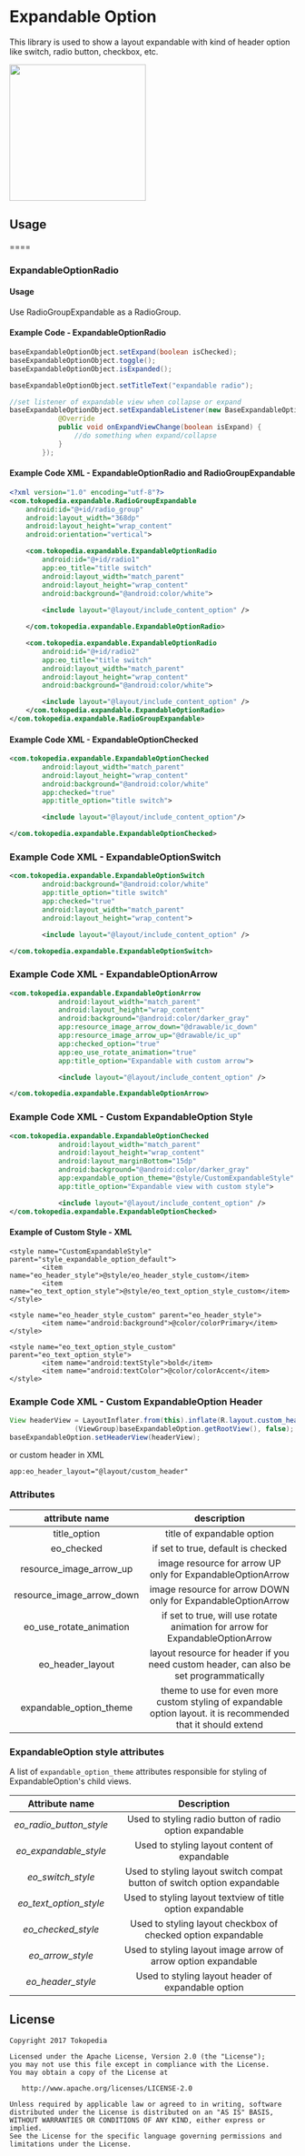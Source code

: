 # Expandable Option

This library is used to show a layout expandable with kind of header option like switch, radio button, checkbox, etc.

<img src="expandable_sample.gif?raw=true" alt="" width="240" />

## Usage
====

### ExpandableOptionRadio

#### Usage
Use RadioGroupExpandable as a RadioGroup.

#### Example Code - ExpandableOptionRadio

```java
baseExpandableOptionObject.setExpand(boolean isChecked);
baseExpandableOptionObject.toggle();
baseExpandableOptionObject.isExpanded();

baseExpandableOptionObject.setTitleText("expandable radio");

//set listener of expandable view when collapse or expand
baseExpandableOptionObject.setExpandableListener(new BaseExpandableOption.ExpandableListener() {
            @Override
            public void onExpandViewChange(boolean isExpand) {
                //do something when expand/collapse
            }
        });
```

#### Example Code XML - ExpandableOptionRadio and RadioGroupExpandable

```xml
<?xml version="1.0" encoding="utf-8"?>
<com.tokopedia.expandable.RadioGroupExpandable
    android:id="@+id/radio_group"
    android:layout_width="368dp"
    android:layout_height="wrap_content"
    android:orientation="vertical">

    <com.tokopedia.expandable.ExpandableOptionRadio
        android:id="@+id/radio1"
        app:eo_title="title switch"
        android:layout_width="match_parent"
        android:layout_height="wrap_content"
        android:background="@android:color/white">
    
        <include layout="@layout/include_content_option" />

    </com.tokopedia.expandable.ExpandableOptionRadio>

    <com.tokopedia.expandable.ExpandableOptionRadio
        android:id="@+id/radio2"
        app:eo_title="title switch"
        android:layout_width="match_parent"
        android:layout_height="wrap_content"
        android:background="@android:color/white">

        <include layout="@layout/include_content_option" />
    </com.tokopedia.expandable.ExpandableOptionRadio>
</com.tokopedia.expandable.RadioGroupExpandable>
```

#### Example Code XML - ExpandableOptionChecked

```xml
<com.tokopedia.expandable.ExpandableOptionChecked
        android:layout_width="match_parent"
        android:layout_height="wrap_content"
        android:background="@android:color/white"
        app:checked="true"
        app:title_option="title switch">

        <include layout="@layout/include_content_option"/>

</com.tokopedia.expandable.ExpandableOptionChecked>
```

### Example Code XML - ExpandableOptionSwitch

```xml
<com.tokopedia.expandable.ExpandableOptionSwitch
        android:background="@android:color/white"
        app:title_option="title switch"
        app:checked="true"
        android:layout_width="match_parent"
        android:layout_height="wrap_content">

        <include layout="@layout/include_content_option" />

</com.tokopedia.expandable.ExpandableOptionSwitch>
```

### Example Code XML - ExpandableOptionArrow

```xml
<com.tokopedia.expandable.ExpandableOptionArrow
            android:layout_width="match_parent"
            android:layout_height="wrap_content"
            android:background="@android:color/darker_gray"
            app:resource_image_arrow_down="@drawable/ic_down"
            app:resource_image_arrow_up="@drawable/ic_up"
            app:checked_option="true"
            app:eo_use_rotate_animation="true"
            app:title_option="Expandable with custom arrow">

            <include layout="@layout/include_content_option" />

</com.tokopedia.expandable.ExpandableOptionArrow>
```

### Example Code XML - Custom ExpandableOption Style

```xml
<com.tokopedia.expandable.ExpandableOptionChecked
            android:layout_width="match_parent"
            android:layout_height="wrap_content"
            android:layout_marginBottom="15dp"
            android:background="@android:color/darker_gray"
            app:expandable_option_theme="@style/CustomExpandableStyle"
            app:title_option="Expandable view with custom style">

            <include layout="@layout/include_content_option" />
</com.tokopedia.expandable.ExpandableOptionChecked>
```

#### Example of Custom Style - XML

``` style xml
<style name="CustomExpandableStyle" parent="style_expandable_option_default">
        <item name="eo_header_style">@style/eo_header_style_custom</item>
        <item name="eo_text_option_style">@style/eo_text_option_style_custom</item>
</style>

<style name="eo_header_style_custom" parent="eo_header_style">
        <item name="android:background">@color/colorPrimary</item>
</style>

<style name="eo_text_option_style_custom" parent="eo_text_option_style">
        <item name="android:textStyle">bold</item>
        <item name="android:textColor">@color/colorAccent</item>
</style>
```
### Example Code XML - Custom ExpandableOption Header
```java
View headerView = LayoutInflater.from(this).inflate(R.layout.custom_header,
                (ViewGroup)baseExpandableOption.getRootView(), false);
baseExpandableOption.setHeaderView(headerView);
```

or custom header in XML
```xml
app:eo_header_layout="@layout/custom_header"
```

### Attributes

|attribute name|description|
|:-:|:-:|
|title_option|title of expandable option|
|eo_checked|if set to true, default is checked|
|resource_image_arrow_up|image resource for arrow UP only for ExpandableOptionArrow|
|resource_image_arrow_down|image resource for arrow DOWN only for ExpandableOptionArrow|
|eo_use_rotate_animation|if set to true, will use rotate animation for arrow for ExpandableOptionArrow|
|eo_header_layout|layout resource for header if you need custom header, can also be set programmatically|
|expandable_option_theme|theme to use for even more custom styling of expandable option layout. it is recommended that it should extend|

### ExpandableOption style attributes
A list of `expandable_option_theme` attributes responsible for styling of ExpandableOption's child views.

|Attribute name|Description|
|:-:|:-:|
| *eo_radio_button_style*|Used to styling radio button of radio option expandable|
| *eo_expandable_style*|Used to styling layout content of expandable|
| *eo_switch_style*|Used to styling layout switch compat button of switch option expandable|
| *eo_text_option_style*|Used to styling layout textview of title option expandable|
| *eo_checked_style*|Used to styling layout checkbox of checked option expandable|
| *eo_arrow_style*|Used to styling layout image arrow of arrow option expandable|
| *eo_header_style*|Used to styling layout header of expandable option|

License
-------

    Copyright 2017 Tokopedia

    Licensed under the Apache License, Version 2.0 (the "License");
    you may not use this file except in compliance with the License.
    You may obtain a copy of the License at

       http://www.apache.org/licenses/LICENSE-2.0

    Unless required by applicable law or agreed to in writing, software
    distributed under the License is distributed on an "AS IS" BASIS,
    WITHOUT WARRANTIES OR CONDITIONS OF ANY KIND, either express or implied.
    See the License for the specific language governing permissions and
    limitations under the License.
